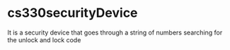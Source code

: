 # cs330securityDevice
It is a security device that goes through a string of numbers searching for the unlock and lock code 
